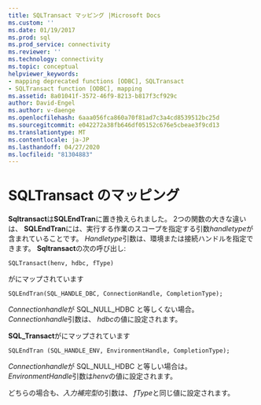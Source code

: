 ```yaml
---
title: SQLTransact マッピング |Microsoft Docs
ms.custom: ''
ms.date: 01/19/2017
ms.prod: sql
ms.prod_service: connectivity
ms.reviewer: ''
ms.technology: connectivity
ms.topic: conceptual
helpviewer_keywords:
- mapping deprecated functions [ODBC], SQLTransact
- SQLTransact function [ODBC], mapping
ms.assetid: 8a01041f-3572-46f9-8213-b817f3cf929c
author: David-Engel
ms.author: v-daenge
ms.openlocfilehash: 6aaa056fca860a70f81ad7c3a4cd8539512bc25d
ms.sourcegitcommit: e042272a38fb646df05152c676e5cbeae3f9cd13
ms.translationtype: MT
ms.contentlocale: ja-JP
ms.lasthandoff: 04/27/2020
ms.locfileid: "81304883"
---
```

# <a name="sqltransact-mapping"></a>SQLTransact のマッピング
**Sqltransact**は**SQLEndTran**に置き換えられました。 2つの関数の大きな違いは、 **SQLEndTran**には、実行する作業のスコープを指定する引数*handletype*が含まれていることです。 *Handletype*引数は、環境または接続ハンドルを指定できます。 **Sqltransact**の次の呼び出し:  
  
```  
SQLTransact(henv, hdbc, fType)  
```  
  
 がにマップされています  
  
```  
SQLEndTran(SQL_HANDLE_DBC, ConnectionHandle, CompletionType);  
```  
  
 *Connectionhandle*が SQL_NULL_HDBC と等しくない場合。 *Connectionhandle*引数は、 *hdbc*の値に設定されます。  
  
 **SQL_Transact**がにマップされています  
  
```  
SQLEndTran (SQL_HANDLE_ENV, EnvironmentHandle, CompletionType);  
```  
  
 *Connectionhandle*が SQL_NULL_HDBC と等しい場合は。 *EnvironmentHandle*引数は*henv*の値に設定されます。  
  
 どちらの場合も、*入力補完型*の引数は、 *fType*と同じ値に設定されます。

